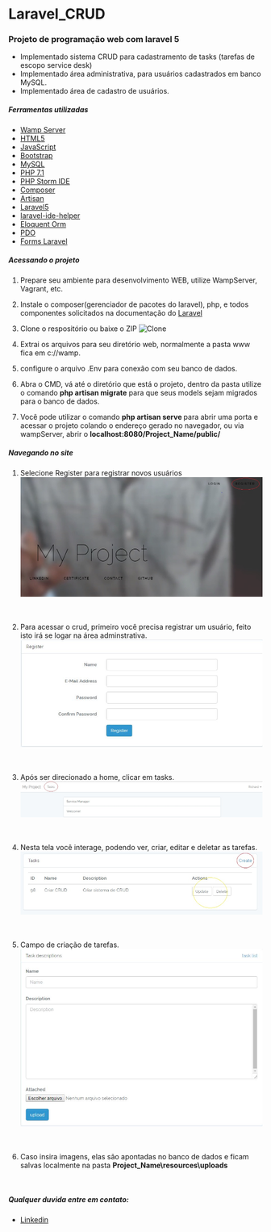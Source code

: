# Laravel_CRUD

### Projeto de programação web com laravel 5

 * Implementado sistema CRUD para cadastramento de tasks (tarefas de escopo service desk)
 * Implementado área administrativa, para usuários cadastrados em banco MySQL.
 * Implementado área de cadastro de usuários.

##### Ferramentas utilizadas
 *  [Wamp Server](http://www.wampserver.com/en/)
 *	[HTML5](https://www.w3schools.com/html/html5_intro.asp)
 *	[JavaScript](https://www.w3schools.com/js/default.asp)
 *	[Bootstrap](https://getbootstrap.com)	
 *	[MySQL](https://www.mysql.com/)
 *	[PHP 7.1](http://php.net/releases/7_1_0.php)
 *	[PHP Storm IDE](https://www.jetbrains.com/phpstorm/)
 *	[Composer](https://getcomposer.org/)
 *	[Artisan](https://laravel.com/docs/5.5/artisan)
 *	[Laravel5](https://laravel.com/)
 *	[laravel-ide-helper](https://github.com/barryvdh/laravel-ide-helper)
 *	[Eloquent Orm](https://laravel.com/docs/5.0/eloquent)
 *	[PDO](http://php.net/manual/pt_BR/book.pdo.php)
 *	[Forms Laravel](https://laravelcollective.com/docs/5.2/html) 


##### Acessando o projeto

  1. Prepare seu ambiente para desenvolvimento WEB, utilize WampServer, Vagrant, etc.


  2. Instale o composer(gerenciador de pacotes do laravel), php, e todos componentes solicitados na documentação do [Laravel](https://laravel.com/)


  3. Clone o respositório ou baixe o ZIP
     ![Clone](https://richardpassos01.github.io/imagens/gitclone.jpg)
     
     
  4. Extrai os arquivos para seu diretório web, normalmente a pasta www fica em c://wamp.


  5. configure o arquivo .Env para conexão com seu banco de dados.


  6. Abra o CMD, vá até o diretório que está o projeto, dentro da pasta utilize o comando <b>php artisan migrate</b> para que seus models sejam migrados para o banco de dados.


  7. Você pode utilizar o comando <b>php artisan serve </b> para abrir uma porta e  acessar o projeto colando o endereço gerado no navegador, ou via wampServer, abrir o <b>localhost:8080/Project_Name/public/</b>



##### Navegando no site

1. Selecione Register para registrar novos usuários
 ![inicio](https://raw.githubusercontent.com/richardpassos01/richardpassos01.github.io/master/imagens/Laravel/LaravelIndex.jpg)
 <br><br><br>
2. Para acessar o crud, primeiro você precisa registrar um usuário, feito isto irá se logar na área adminstrativa.
![register](https://raw.githubusercontent.com/richardpassos01/richardpassos01.github.io/master/imagens/Laravel/laravelRegistrar.JPG)
 <br><br><br>
 3. Após ser direcionado a home, clicar em tasks.
![task](https://raw.githubusercontent.com/richardpassos01/richardpassos01.github.io/master/imagens/Laravel/LaravelHome.jpg)
<br><br><br>

4. Nesta tela você interage, podendo ver, criar, editar e deletar as tarefas.
![tasks](https://raw.githubusercontent.com/richardpassos01/richardpassos01.github.io/master/imagens/Laravel/LaravelCrud.jpg)
<br><br><br>

5. Campo de criação de tarefas.
![create](https://raw.githubusercontent.com/richardpassos01/richardpassos01.github.io/master/imagens/Laravel/LaravelCreate.JPG)
<br><br><br>

6. Caso insira imagens, elas são apontadas no banco de dados e ficam salvas localmente na pasta <b>Project_Name\resources\uploads</b>

<br>
  
##### Qualquer duvida entre em contato:

 * [Linkedin](https://www.linkedin.com/in/richard-henrique-451a8979) 
 
